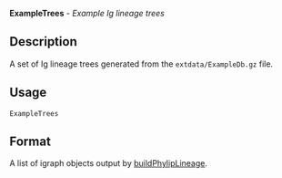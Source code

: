





**ExampleTrees** - *Example Ig lineage trees*

Description
--------------------

A set of Ig lineage trees generated from the `extdata/ExampleDb.gz` file.


Usage
--------------------
```
ExampleTrees
```


Format
-------------------
A list of igraph objects output by [buildPhylipLineage](buildPhylipLineage.md).




